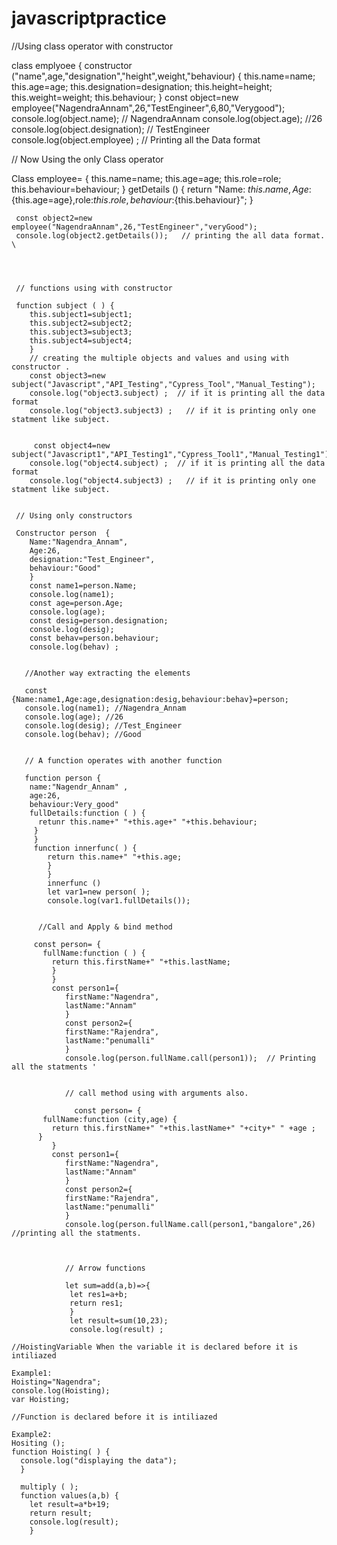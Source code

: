 # javascriptpractice

//Using class operator with constructor 

class emplyoee { 
   constructor ("name",age,"designation","height",weight,"behaviour) { 
      this.name=name;
      this.age=age;
      this.designation=designation;
      this.height=height;
      this.weight=weight; 
      this.behaviour;
      }
      const object=new employee("NagendraAnnam",26,"TestEngineer",6,80,"Verygood"); 
      console.log(object.name);  // NagendraAnnam 
      console.log(object.age);  //26 
      console.log(object.designation); // TestEngineer  
      console.log(object.employee) ; // Printing all the Data format 
      
      
// Now Using the only Class operator 

Class employee= {
  this.name=name; 
  this.age=age;
  this.role=role;
  this.behaviour=behaviour; 
  } 
  getDetails () { 
     return "Name: ${this.name}, Age:${this.age=age},role:${this.role},behaviour:${this.behaviour}"; 
     }
     
     const object2=new employee("NagendraAnnam",26,"TestEngineer","veryGood"); 
     console.log(object2.getDetails());   // printing the all data format.  \
     
     
     
     
     // functions using with constructor 
 
     function subject ( ) { 
        this.subject1=subject1;
        this.subject2=subject2; 
        this.subject3=subject3; 
        this.subject4=subject4;
        }
        // creating the multiple objects and values and using with constructor .  
        const object3=new subject("Javascript","API_Testing","Cypress_Tool","Manual_Testing"); 
        console.log("object3.subject) ;  // if it is printing all the data format 
        console.log("object3.subject3) ;   // if it is printing only one statment like subject.  
        
        
         const object4=new subject("Javascript1","API_Testing1","Cypress_Tool1","Manual_Testing1"); 
        console.log("object4.subject) ;  // if it is printing all the data format 
        console.log("object4.subject3) ;   // if it is printing only one statment like subject.  
        
     
     // Using only constructors 
     
     Constructor person  { 
        Name:"Nagendra_Annam",
        Age:26,
        designation:"Test_Engineer",
        behaviour:"Good"
        }
        const name1=person.Name; 
        console.log(name1); 
        const age=person.Age; 
        console.log(age); 
        const desig=person.designation; 
        console.log(desig); 
        const behav=person.behaviour; 
        console.log(behav) ; 
        
        
       //Another way extracting the elements 
       
       const {Name:name1,Age:age,designation:desig,behaviour:behav}=person; 
       console.log(name1); //Nagendra_Annam
       console.log(age); //26
       console.log(desig); //Test_Engineer
       console.log(behav); //Good
        
        
       // A function operates with another function  
       
       function person { 
        name:"Nagendr_Annam" , 
        age:26, 
        behaviour:Very_good"
        fullDetails:function ( ) { 
          retunr this.name+" "+this.age+" "+this.behaviour; 
         }
         } 
         function innerfunc( ) { 
            return this.name+" "+this.age; 
            } 
            } 
            innerfunc () 
            let var1=new person( ); 
            console.log(var1.fullDetails()); 
            
           
          //Call and Apply & bind method
          
         const person= { 
           fullName:function ( ) { 
             return this.firstName+" "+this.lastName; 
             } 
             } 
             const person1={ 
                firstName:"Nagendra",
                lastName:"Annam"
                } 
                const person2={ 
                firstName:"Rajendra",
                lastName:"penumalli"
                }
                console.log(person.fullName.call(person1));  // Printing all the statments '
                
                
                // call method using with arguments also.  
                
                  const person= { 
           fullName:function (city,age) { 
             return this.firstName+" "+this.lastName+" "+city+" " +age ;
          } 
             } 
             const person1={ 
                firstName:"Nagendra",
                lastName:"Annam"
                } 
                const person2={ 
                firstName:"Rajendra",
                lastName:"penumalli"
                }
                console.log(person.fullName.call(person1,"bangalore",26) //printing all the statments.  
                
                
                
                // Arrow functions  
                
                let sum=add(a,b)=>{
                 let res1=a+b;
                 return res1; 
                 } 
                 let result=sum(10,23); 
                 console.log(result) ; 
                 
    //HoistingVariable When the variable it is declared before it is intiliazed  
    
    Example1: 
    Hoisting="Nagendra"; 
    console.log(Hoisting); 
    var Hoisting; 
    
    //Function is declared before it is intiliazed
    
    Example2: 
    Hositing ();
    function Hoisting( ) { 
      console.log("displaying the data"); 
      } 
      
      multiply ( );
      function values(a,b) { 
        let result=a*b+19; 
        return result; 
        console.log(result); 
        } 
        
        
        
  
                 
                
                
                
               
            
                
                
     

